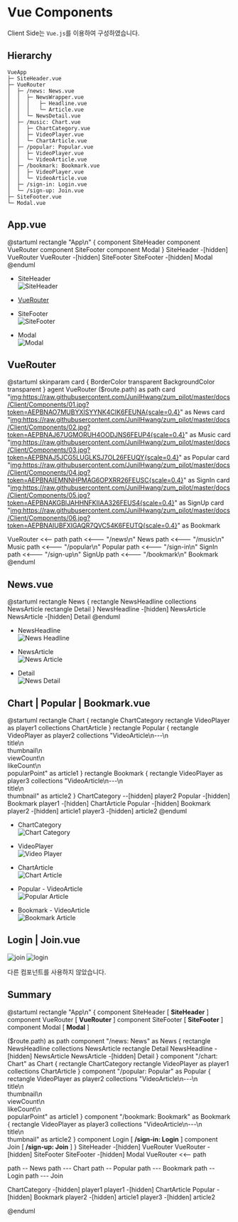 # Vue Components

Client Side는 `Vue.js`를 이용하여 구성하였습니다.

## Hierarchy

```{4,9,13,16,19,20}
VueApp
├─ SiteHeader.vue
├─ VueRouter
│  ├─ /news: News.vue 
│  │  ├─ NewsWrapper.vue
│  │  │   ├─ Headline.vue
│  │  │   └─ Article.vue 
│  │  └─ NewsDetail.vue
│  ├─ /music: Chart.vue
│  │  ├─ ChartCategory.vue 
│  │  ├─ VideoPlayer.vue 
│  │  └─ ChartArticle.vue
│  ├─ /popular: Popular.vue
│  │  ├─ VideoPlayer.vue
│  │  └─ VideoArticle.vue
│  ├─ /bookmark: Bookmark.vue
│  │  ├─ VideoPlayer.vue 
│  │  └─ VideoArticle.vue
│  ├─ /sign-in: Login.vue
│  └─ /sign-up: Join.vue
├─ SiteFooter.vue
└─ Modal.vue
```

## App.vue

@startuml
rectangle "App\n" {
  component SiteHeader
  component VueRouter
  component SiteFooter
  component Modal
}
SiteHeader -[hidden] VueRouter
VueRouter -[hidden] SiteFooter
SiteFooter -[hidden] Modal
@enduml

- SiteHeader\
  ![SiteHeader](./header.jpg)

- [VueRouter](#vuerouter)

- SiteFooter\
  ![SiteFooter](./footer.jpg)

- Modal\
  ![Modal](./modal.jpg)


## VueRouter

@startuml
skinparam card {
   BorderColor transparent
   BackgroundColor transparent
}
agent VueRouter
($route.path) as path
card "<img:https://raw.githubusercontent.com/JunilHwang/zum_pilot/master/docs/Client/Components/01.jpg?token=AEPBNAO7MUBYXISYYNK4CIK6FEUNA{scale=0.4}>" as News
card "<img:https://raw.githubusercontent.com/JunilHwang/zum_pilot/master/docs/Client/Components/02.jpg?token=AEPBNAJ67UGMORUH4OODJNS6FEUP4{scale=0.4}>" as Music
card "<img:https://raw.githubusercontent.com/JunilHwang/zum_pilot/master/docs/Client/Components/03.jpg?token=AEPBNAJ5JCG5LUGLKSJ7OL26FEUQY{scale=0.4}>" as Popular
card "<img:https://raw.githubusercontent.com/JunilHwang/zum_pilot/master/docs/Client/Components/04.jpg?token=AEPBNAIEMNNHPMAG6OPXRR26FEUSC{scale=0.4}>" as SignIn
card "<img:https://raw.githubusercontent.com/JunilHwang/zum_pilot/master/docs/Client/Components/05.jpg?token=AEPBNAKGBIJAHHNFKIIAA326FEUS4{scale=0.4}>" as SignUp
card "<img:https://raw.githubusercontent.com/JunilHwang/zum_pilot/master/docs/Client/Components/06.jpg?token=AEPBNAIUBFXIGAQR7QVC54K6FEUTQ{scale=0.4}>" as Bookmark

VueRouter <<-- path
path <<--- "/news\n" News
path <<--- "/music\n" Music
path <<--- "/popular\n" Popular
path <<--- "/sign-in\n" SignIn
path <<--- "/sign-up\n" SignUp
path <<--- "/bookmark\n" Bookmark
@enduml

## News.vue
@startuml
rectangle News {
  rectangle NewsHeadline
  collections NewsArticle
  rectangle Detail
}
NewsHeadline -[hidden] NewsArticle
NewsArticle -[hidden] Detail
@enduml

- NewsHeadline\
  ![News Headline](./headline.jpg)

- NewsArticle\
  ![News Article](./news_article.jpg)

- Detail\
  ![News Detail](./news_detail.jpg)

## Chart | Popular | Bookmark.vue
@startuml
rectangle Chart {
  rectangle ChartCategory
  rectangle VideoPlayer as player1
  collections ChartArticle
}
rectangle Popular {
  rectangle VideoPlayer as player2
  collections "VideoArticle\n---\n\
  title\n\
  thumbnail\n\
  viewCount\n\
  likeCount\n\
  popularPoint" as article1
}
rectangle Bookmark {
  rectangle VideoPlayer as player3
  collections "VideoArticle\n---\n\
  title\n\
  thumbnail" as article2
}
ChartCategory --[hidden] player2
Popular -[hidden] Bookmark
player1 -[hidden] ChartArticle
Popular -[hidden] Bookmark
player2 -[hidden] article1
player3 -[hidden] article2
@enduml

- ChartCategory\
  ![Chart Category](./chart_category.jpg)

- VideoPlayer\
  ![Video Player](./player.jpg)

- ChartArticle\
  ![Chart Article](./chart_article.jpg)

- Popular - VideoArticle\
  ![Popular Article](./popular_article.jpg)

- Bookmark - VideoArticle\
  ![Bookmark Article](./bookmark_article.jpg)

## Login | Join.vue

![join](./join.jpg)
![login](./login.jpg)

다른 컴포넌트를 사용하지 않았습니다.

## Summary

@startuml
rectangle "App\n" {
  component SiteHeader [
   **SiteHeader**
  ]
  component VueRouter [
   **VueRouter**
  ]
  component SiteFooter [
   **SiteFooter**
  ]
  component Modal [
   **Modal**
  ]
  
  ($route.path) as path
  component "/news: News" as News {
    rectangle NewsHeadline
    collections NewsArticle
    rectangle Detail
    NewsHeadline -[hidden] NewsArticle
    NewsArticle -[hidden] Detail
  }
  component "/chart: Chart" as Chart {
    rectangle ChartCategory
    rectangle VideoPlayer as player1
    collections ChartArticle
  }
  component "/popular: Popular" as Popular {
    rectangle VideoPlayer as player2
    collections "VideoArticle\n---\n\
    title\n\
    thumbnail\n\
    viewCount\n\
    likeCount\n\
    popularPoint" as article1
  }
  component "/bookmark: Bookmark" as Bookmark {
    rectangle VideoPlayer as player3
    collections "VideoArticle\n---\n\
    title\n\
    thumbnail" as article2
  }
  component Login [
    **/sign-in: Login**
  ]
  component Join [
    **/sign-up: Join**
  ]
}
SiteHeader -[hidden] VueRouter
VueRouter -[hidden] SiteFooter
SiteFooter -[hidden] Modal
VueRouter <<-- path

path -- News
path --- Chart
path -- Popular
path --- Bookmark
path -- Login
path --- Join

ChartCategory -[hidden] player1
player1 -[hidden] ChartArticle
Popular -[hidden] Bookmark
player2 -[hidden] article1
player3 -[hidden] article2

@enduml